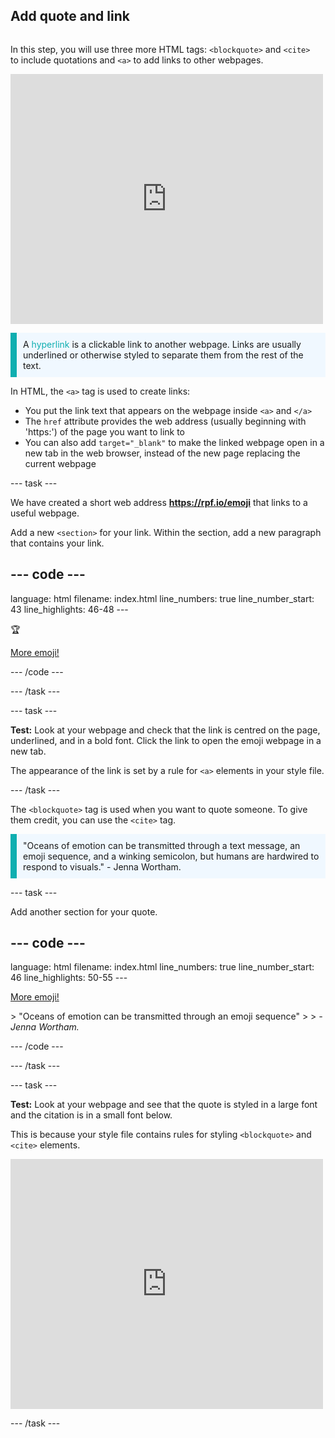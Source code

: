 ## Add quote and link

<div style="display: flex; flex-wrap: wrap">
<div style="flex-basis: 200px; flex-grow: 1; margin-right: 15px;">

In this step, you will use three more HTML tags: `<blockquote>` and `<cite>` to include quotations and `<a>` to add links to other webpages. 

</div>
<div>
<iframe src="https://trinket.io/embed/html/4603f442a9?outputOnly=true" width="500" height="400" frameborder="0" marginwidth="0" marginheight="0" allowfullscreen></iframe>
</div>
</div>

<p style="border-left: solid; border-width:10px; border-color: #0faeb0; background-color: aliceblue; padding: 10px;">
A <span style="color: #0faeb0">hyperlink</span> is a clickable link to another webpage. Links are usually underlined or otherwise styled to separate them from the rest of the text. 
</p>

In HTML, the `<a>` tag is used to create links:

+ You put the link text that appears on the webpage inside `<a>` and `</a>`
+ The `href` attribute provides the web address (usually beginning with 'https:') of the page you want to link to
+ You can also add `target="_blank"` to make the linked webpage open in a new tab in the web browser, instead of the new page replacing the current webpage

--- task ---

We have created a short web address **https://rpf.io/emoji** that links to a useful webpage.

Add a new `<section>` for your link. Within the section, add a new paragraph that contains your link.

--- code ---
---
language: html filename: index.html line_numbers: true line_number_start: 43
line_highlights: 46-48
---<p class="narrow hugefont spinme">🏆</p>         
</section><section> 

<p class="xcenter">
  <a href="https://rpf.io/emoji" target="_blank">More emoji!</a>
</p></section>

--- /code ---

--- /task ---

--- task ---

**Test:** Look at your webpage and check that the link is centred on the page, underlined, and in a bold font. Click the link to open the emoji webpage in a new tab.

The appearance of the link is set by a rule for `<a>` elements in your style file.

--- /task ---

The `<blockquote>` tag is used when you want to quote someone. To give them credit, you can use the `<cite>` tag.

<p style="border-left: solid; border-width:10px; border-color: #0faeb0; background-color: aliceblue; padding: 10px;">
"Oceans of emotion can be transmitted through a text message, an emoji sequence, and a winking semicolon, but humans are hardwired to respond to visuals." - Jenna Wortham.
</p>

--- task ---

Add another section for your quote.

--- code ---
---
language: html filename: index.html line_numbers: true line_number_start: 46
line_highlights: 50-55
---<section> 

<p class="xcenter">
  <a href="https://rpf.io/emoji" target="_blank">More emoji!</a>
</p></section> <section class="wrap">
> "Oceans of emotion can be transmitted through an emoji sequence"
> 
> <cite>- Jenna Wortham.</cite> </section>

--- /code ---

--- /task ---


--- task ---

**Test:** Look at your webpage and see that the quote is styled in a large font and the citation is in a small font below.

This is because your style file contains rules for styling `<blockquote>` and `<cite>` elements.

<div>
<iframe src="https://trinket.io/embed/html/4603f442a9?outputOnly=true" width="500" height="400" frameborder="0" marginwidth="0" marginheight="0" allowfullscreen></iframe>
</div>

--- /task ---



